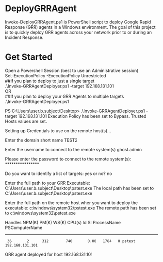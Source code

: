 # DeployGRRAgent

Invoke-DeployGRRAgent.ps1 is PowerShell script to deploy Google Rapid Response (GRR) agents in a Windows environment. The goal of this project is to quickly deploy GRR agents across your network prior to or during an Incident Response. 

# Get Started

Open a Powershell Session (best to use an Administrative session)  
Set-ExecutionPolicy -ExecutionPolicy Unrestricted  
##If you plan to deploy to just a single target  
.\Invoke-GRRAgentDeployer.ps1 -target 192.168.131.101  
OR  
##If you plan to deploy your GRR Agents to multiple targets  
.\Invoke-GRRAgentDeployer.ps1  

PS C:\Users\user.b.subject\Desktop> .\Invoke-GRRAgentDeployer.ps1 -target 192.168.131.101
Execution Policy has been set to Bypass.
Trusted Hosts values are set.

Setting up Credentials to use on the remote host(s)...

Enter the domain short name
TEST2

Enter the username to connect to the remote system(s)
ghost.admin

Please enter the password to connect to the remote system(s): ****************

Do you want to identify a list of targets: yes or no?
no

Enter the full path to your GRR Executable:
C:\Users\user.b.subject\Desktop\pstest.exe
The local path has been set to C:\Users\user.b.subject\Desktop\pstest.exe

Enter the full path on the remote host wher you want to deploy the executable:
c:\windows\system32\pstest.exe
The remote path has been set to c:\windows\system32\pstest.exe


Handles  NPM(K)    PM(K)      WS(K)     CPU(s)     Id  SI ProcessName                    PSComputerName
-------  ------    -----      -----     ------     --  -- -----------                    --------------
     36       2      312        740       0.00   1784   0 pstest                         192.168.131.101
     
GRR agent deployed for host 192.168.131.101
